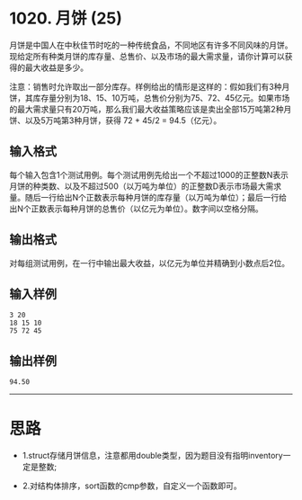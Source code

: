 #	1020. 月饼 (25)

月饼是中国人在中秋佳节时吃的一种传统食品，不同地区有许多不同风味的月饼。现给定所有种类月饼的库存量、总售价、以及市场的最大需求量，请你计算可以获得的最大收益是多少。

注意：销售时允许取出一部分库存。样例给出的情形是这样的：假如我们有3种月饼，其库存量分别为18、15、10万吨，总售价分别为75、72、45亿元。如果市场的最大需求量只有20万吨，那么我们最大收益策略应该是卖出全部15万吨第2种月饼、以及5万吨第3种月饼，获得 72 + 45/2 = 94.5（亿元）。

##	输入格式

每个输入包含1个测试用例。每个测试用例先给出一个不超过1000的正整数N表示月饼的种类数、以及不超过500（以万吨为单位）的正整数D表示市场最大需求量。随后一行给出N个正数表示每种月饼的库存量（以万吨为单位）；最后一行给出N个正数表示每种月饼的总售价（以亿元为单位）。数字间以空格分隔。

##	输出格式

对每组测试用例，在一行中输出最大收益，以亿元为单位并精确到小数点后2位。

##	输入样例
```
3 20
18 15 10
75 72 45
```
##	输出样例
```
94.50
```
___

#	思路

*	1.struct存储月饼信息，注意都用double类型，因为题目没有指明inventory一定是整数;

*	2.对结构体排序，sort函数的cmp参数，自定义一个函数即可。